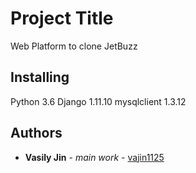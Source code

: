 # Project Title

Web Platform to clone JetBuzz

## Installing

Python 3.6
Django 1.11.10
mysqlclient 1.3.12

## Authors

* **Vasily Jin** - *main work* - [vajin1125](https://github.com/vajin1125)
